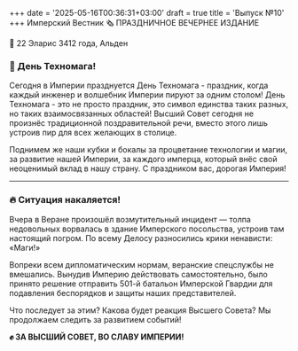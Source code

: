 +++
date = '2025-05-16T00:36:31+03:00'
draft = true
title = 'Выпуск №10'
+++
Имперский Вестник 🗞 
ПРАЗДНИЧНОЕ ВЕЧЕРНЕЕ ИЗДАНИЕ

📆 22 Эларис 3412 года, Альден

### **🎉 День Техномага!**
Сегодня в Империи празднуется День Техномага - праздник, когда каждый инженер и волшебник Империи пируют за одним столом! День Техномага - это не просто праздник, это символ единства таких разных, но таких взаимосвязанных областей! Высший Совет сегодня не произнёс традиционной поздравительной речи, вместо этого лишь устроив пир для всех желающих в столице. 

Поднимем же наши кубки и бокалы за процветание технологии и магии, за развитие нашей Империи, за каждого имперца, который внёс свой неоценимый вклад в нашу страну. С праздником вас, дорогая Империя!

---

### **🔥 Ситуация накаляется!**
Вчера в Веране произошёл возмутительный инцидент — толпа недовольных ворвалась в здание Имперского посольства, устроив там настоящий погром. По всему Делосу разносились крики ненависти: «Маги!»  

Вопреки всем дипломатическим нормам, веранские спецслужбы не вмешались. Вынудив Империю действовать самостоятельно, было принято решение отправить 501-й батальон Имперской Гвардии для подавления беспорядков и защиты наших представителей.  

Что последует за этим? Какова будет реакция Высшего Совета? Мы продолжаем следить за развитием событий!

**✊ ЗА ВЫСШИЙ СОВЕТ, ВО СЛАВУ ИМПЕРИИ!**